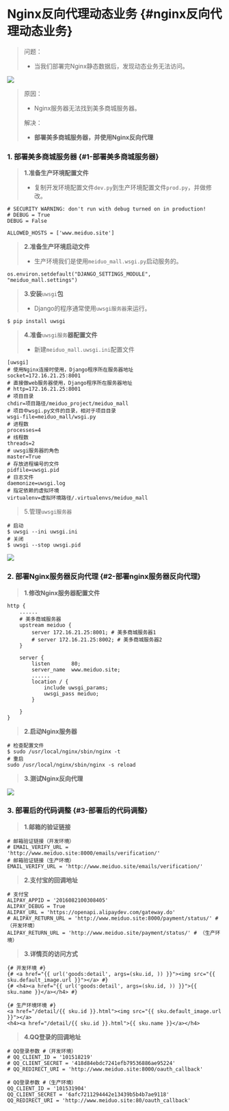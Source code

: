 # Nginx反向代理动态业务 {#nginx反向代理动态业务}

> 问题：
>
> * 当我们部署完Nginx静态数据后，发现动态业务无法访问。

![](/assets/03访问动态业务失败.png)

> 原因：
>
> * Nginx服务器无法找到美多商城服务器。
>
> 解决：
>
> * **部署美多商城服务器，并使用Nginx反向代理**

### 1. 部署美多商城服务器 {#1-部署美多商城服务器}

> **1.准备生产环境配置文件**
>
> * 复制开发环境配置文件`dev.py`到生产环境配置文件`prod.py`，并做修改。

```
# SECURITY WARNING: don't run with debug turned on in production!
# DEBUG = True
DEBUG = False

ALLOWED_HOSTS = ['www.meiduo.site']
```

> **2.准备生产环境启动文件**
>
> * 生产环境我们是使用`meiduo_mall.wsgi.py`启动服务的。

```
os.environ.setdefault("DJANGO_SETTINGS_MODULE", "meiduo_mall.settings")
```

> **3.安装**`uwsgi`**包**
>
> * Django的程序通常使用`uwsgi服务器`来运行。

```
$ pip install uwsgi
```

> **4.准备**`uwsgi服务`**器配置文件**
>
> * 新建`meiduo_mall.uwsgi.ini`配置文件

```
[uwsgi]
# 使用Nginx连接时使用，Django程序所在服务器地址
socket=172.16.21.25:8001
# 直接做web服务器使用，Django程序所在服务器地址
# http=172.16.21.25:8001
# 项目目录
chdir=项目路径/meiduo_project/meiduo_mall
# 项目中wsgi.py文件的目录，相对于项目目录
wsgi-file=meiduo_mall/wsgi.py
# 进程数
processes=4
# 线程数
threads=2
# uwsgi服务器的角色
master=True
# 存放进程编号的文件
pidfile=uwsgi.pid
# 日志文件
daemonize=uwsgi.log
# 指定依赖的虚拟环境
virtualenv=虚拟环境路径/.virtualenvs/meiduo_mall
```

> 5.管理`uwsgi服务器`

```
# 启动
$ uwsgi --ini uwsgi.ini
# 关闭
$ uwsgi --stop uwsgi.pid
```

![](/assets/uwsgi.png)

### 2. 部署Nginx服务器反向代理 {#2-部署nginx服务器反向代理}

> **1.修改Nginx服务器配置文件**

```
http {
    ......
    # 美多商城服务器
    upstream meiduo {
        server 172.16.21.25:8001; # 美多商城服务器1
        # server 172.16.21.25:8002; # 美多商城服务器2
    }

    server {
        listen       80;
        server_name  www.meiduo.site;
        ......
        location / {
            include uwsgi_params;
            uwsgi_pass meiduo;
        }

    }
}
```

> **2.启动Nginx服务器**

```
# 检查配置文件
$ sudo /usr/local/nginx/sbin/nginx -t
# 重启
sudo /usr/local/nginx/sbin/nginx -s reload
```

> **3.测试Nginx反向代理**

![](/assets/05测试Nginx反向代理.png)

### 3. 部署后的代码调整 {#3-部署后的代码调整}

> **1.邮箱的验证链接**

```
# 邮箱验证链接（开发环境）
# EMAIL_VERIFY_URL = 'http://www.meiduo.site:8000/emails/verification/'
# 邮箱验证链接（生产环境）
EMAIL_VERIFY_URL = 'http://www.meiduo.site/emails/verification/'
```

> **2.支付宝的回调地址**

```
# 支付宝
ALIPAY_APPID = '2016082100308405'
ALIPAY_DEBUG = True
ALIPAY_URL = 'https://openapi.alipaydev.com/gateway.do'
# ALIPAY_RETURN_URL = 'http://www.meiduo.site:8000/payment/status/' # （开发环境）
ALIPAY_RETURN_URL = 'http://www.meiduo.site/payment/status/' # （生产环境）
```

> **3.详情页的访问方式**

```
{# 开发环境 #}
{# <a href="{{ url('goods:detail', args=(sku.id, )) }}"><img src="{{ sku.default_image.url }}"></a> #}
{# <h4><a href="{{ url('goods:detail', args=(sku.id, )) }}">{{ sku.name }}</a></h4> #}

{# 生产环境环境 #}
<a href="/detail/{{ sku.id }}.html"><img src="{{ sku.default_image.url }}"></a>
<h4><a href="/detail/{{ sku.id }}.html">{{ sku.name }}</a></h4>
```

> **4.QQ登录的回调地址**

```
# QQ登录参数 #（开发环境）
# QQ_CLIENT_ID = '101518219'
# QQ_CLIENT_SECRET = '418d84ebdc7241efb79536886ae95224'
# QQ_REDIRECT_URI = 'http://www.meiduo.site:8000/oauth_callback'

# QQ登录参数 #（生产环境）
QQ_CLIENT_ID = '101531904'
QQ_CLIENT_SECRET = '6afc7211294442e13439b5b4b7ae9118'
QQ_REDIRECT_URI = 'http://www.meiduo.site:80/oauth_callback'
```



